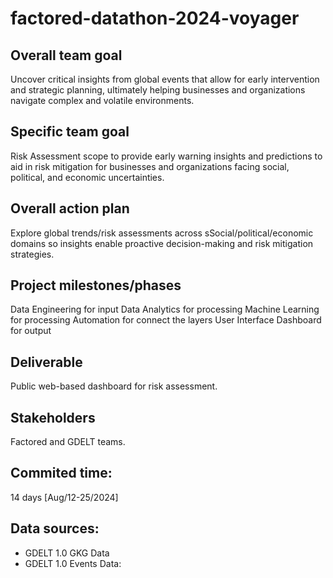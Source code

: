 # factored-datathon-2024-voyager

## Overall team goal

Uncover critical insights from global events that allow for early intervention and strategic planning, ultimately helping businesses and organizations navigate complex and volatile environments.

## Specific team goal

Risk Assessment scope to provide early warning insights and predictions to aid in risk mitigation for businesses and organizations facing social, political, and economic uncertainties.

## Overall action plan

Explore global trends/risk assessments across sSocial/political/economic domains so insights enable proactive decision-making and risk mitigation strategies.

## Project milestones/phases

Data Engineering for input
Data Analytics for processing
Machine Learning for processing
Automation for connect the layers
User Interface Dashboard for output

## Deliverable

Public web-based dashboard for risk assessment.

## Stakeholders

Factored and GDELT teams.

## Commited time:

14 days [Aug/12-25/2024]

## Data sources:

* GDELT 1.0 GKG Data
* GDELT 1.0 Events Data:





